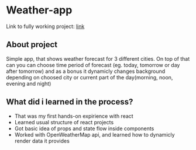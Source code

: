 # Weather-app

Link to fully working project: [link](https://react-weather-app33.netlify.app/)

## About project

Simple app, that shows weather forecast for 3 different cities.
On top of that can you can choose time period of forecast (eg. today, tomorrow or day after tomorrow)
and as a bonus it dynamicly changes background depending on choosed city or current part of the day(morning, noon, evening and night)

## What did i learned in the process?

- That was my first hands-on expirience with react
- Learned usual structure of react projects
- Got basic idea of props and state flow inside components
- Worked with OpenWeatherMap api, and learned how to dynamicly render data it provides
